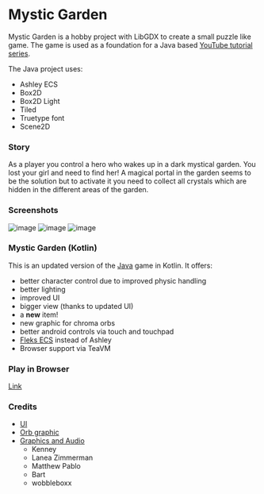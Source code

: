 # Mystic Garden

Mystic Garden is a hobby project with LibGDX to create a small
puzzle like game. The game is used as a foundation for a Java based
[YouTube tutorial series](https://www.youtube.com/watch?v=0vOTrSD5lDA&list=PLTKHCDn5RKK-seXZveiSQuSXkLq3wBYn1).

The Java project uses:
- Ashley ECS
- Box2D
- Box2D Light
- Tiled
- Truetype font
- Scene2D

### Story

As a player you control a hero who wakes up in a dark mystical garden.
You lost your girl and need to find her! A magical portal in the garden
seems to be the solution but to activate it you need to collect all
crystals which are hidden in the different areas of the garden.

### Screenshots

![image](https://user-images.githubusercontent.com/93260/230742893-0fd97964-e8a3-47ce-8073-2fa70a5a313f.png)
![image](https://user-images.githubusercontent.com/93260/230742933-12df5a6a-7704-4aba-9a9d-cb291d6564d4.png)
![image](https://user-images.githubusercontent.com/93260/230742975-d603c0ed-77bd-49d8-9977-df7cd5fda85b.png)


### Mystic Garden (Kotlin)

This is an updated version of the [Java](https://github.com/Quillraven/MysticGarden) game in Kotlin.
It offers:
- better character control due to improved physic handling
- better lighting
- improved UI
- bigger view (thanks to updated UI)
- a **new** item!
- new graphic for chroma orbs
- better android controls via touch and touchpad
- [Fleks ECS](https://github.com/Quillraven/Fleks) instead of Ashley
- Browser support via TeaVM

### Play in Browser
[Link](https://quillraven.github.io/MysticGarden/)

### Credits

- [UI](https://lucapixel.itch.io/ultimate-kit-pixel-art)
- [Orb graphic](https://opengameart.org/content/rotating-orbs)
- [Graphics and Audio](https://opengameart.org)
    - Kenney
    - Lanea Zimmerman
    - Matthew Pablo
    - Bart
    - wobbleboxx